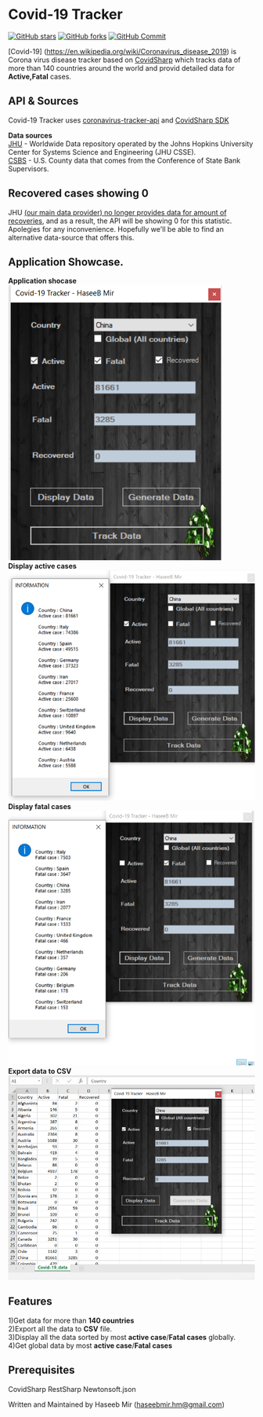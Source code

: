 # Covid-19 Tracker
[![GitHub stars](https://img.shields.io/github/stars/haseeb-heaven/Covid-19-Tracker)](https://github.com/Abdirahiim/covidtrackerapiwrapper/stargazers)
[![GitHub forks](https://img.shields.io/github/forks/haseeb-heaven/Covid-19-Tracker)](https://github.com/Abdirahiim/covidtrackerapiwrapper/network/members)
[![GitHub Commit](https://img.shields.io/badge/Commits-3-blue)](https://github.com/haseeb-heaven/Covid-19-Tracker/network/members)

[Covid-19] (https://en.wikipedia.org/wiki/Coronavirus_disease_2019) is Corona virus disease tracker based on [CovidSharp](https://github.com/ExpDev07/coronavirus-tracker-api)
which tracks data of more than 140 countries around the world and provid detailed data for **Active,Fatal** cases. 

## API & Sources
Covid-19 Tracker uses [coronavirus-tracker-api](https://github.com/ExpDev07/coronavirus-tracker-api) and [CovidSharp SDK](https://github.com/ExpDev07/coronavirus-tracker-api)</br>

**Data sources** </br>
[JHU](https://systems.jhu.edu/research/public-health/ncov/)  - Worldwide Data repository operated by the Johns Hopkins University Center for Systems Science and Engineering (JHU CSSE).</br>
[CSBS](https://www.csbs.org/information-covid-19-coronavirus) - U.S. County data that comes from the Conference of State Bank Supervisors.</br>

## Recovered cases showing 0
JHU [(our main data provider) no longer provides data for amount of recoveries](https://github.com/CSSEGISandData/COVID-19/issues/1250), and as a result, the API will be showing 0 for this statistic. Apolegies for any inconvenience. Hopefully we'll be able to find an alternative data-source that offers this.

## Application Showcase.
**Application shocase**</br>
![covid_app](https://github.com/haseeb-heaven/Covid-19-Tracker/blob/master/resources/covid_app.png?raw=true "") </br>
**Display active cases**</br> 
![disp_active](https://github.com/haseeb-heaven/Covid-19-Tracker/blob/master/resources/covid_app_disp_active.png?raw=true "") </br>
**Display fatal cases**</br> 
![disp_fatal](https://github.com/haseeb-heaven/Covid-19-Tracker/blob/master/resources/covid_app_disp_fatal.png?raw=true "") </br>
**Export data to CSV**</br> 
![covid_app_csv](https://github.com/haseeb-heaven/Covid-19-Tracker/blob/master/resources/covid_app_csv.png?raw=true "") </br>

## Features
1)Get data for more than **140 countries** </br>
2)Export all the data to **CSV** file.  </br>
3)Display all the data sorted by most **active case**/**Fatal cases** globally.  </br>
4)Get global data by most **active case**/**Fatal cases** </br>

## Prerequisites
CovidSharp
RestSharp
Newtonsoft.json


Written and Maintained by Haseeb Mir (haseebmir.hm@gmail.com)
